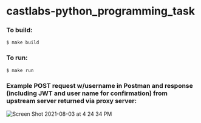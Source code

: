# castlabs-python_programming_task


### To build: 
`$ make build`

### To run: 
`$ make run`

### Example POST request w/username in Postman and response (including JWT and user name for confirmation) from upstream server returned via proxy server: 

![Screen Shot 2021-08-03 at 4 24 34 PM](https://user-images.githubusercontent.com/61644324/128081250-a3a561c7-52d3-431f-a2b7-69f4b0ba2c3d.jpg)
